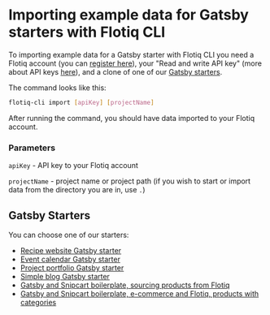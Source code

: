 # Importing example data for Gatsby starters with Flotiq CLI

To importing example data for a Gatsby starter with Flotiq CLI you need a Flotiq account (you can [register here](http://editor.flotiq.com/register.html)), your "Read and write API key" (more about API keys [here](../API/index.md)), and a clone of one of our [Gatsby starters](#gatsby-starters).

The command looks like this:

```bash
flotiq-cli import [apiKey] [projectName]
```

After running the command, you should have data imported to your Flotiq account.

### Parameters

`apiKey` - API key to your Flotiq account

`projectName` - project name or project path (if you wish to start or import data from the directory you are in, use `.`)

## Gatsby Starters

You can choose one of our starters:

* [Recipe website Gatsby starter](https://github.com/flotiq/gatsby-starter-recipes)
* [Event calendar Gatsby starter](https://github.com/flotiq/gatsby-starter-event-calendar)
* [Project portfolio Gatsby starter](https://github.com/flotiq/gatsby-starter-projects)
* [Simple blog Gatsby starter](https://github.com/flotiq/gatsby-starter-blog)
* [Gatsby and Snipcart boilerplate, sourcing products from Flotiq](https://github.com/flotiq/gatsby-starter-products)
* [Gatsby and Snipcart boilerplate, e-commerce and Flotiq, products with categories](https://github.com/flotiq/gatsby-starter-products-with-categories)
